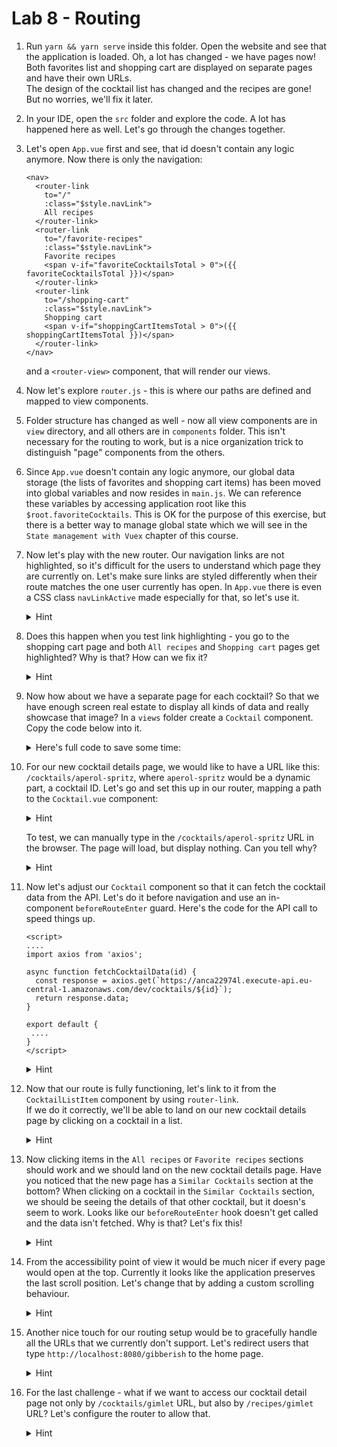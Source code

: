 # Lab 8 - Routing

1. Run `yarn && yarn serve` inside this folder.
Open the website and see that the application is loaded.
Oh, a lot has changed - we have pages now!
Both favorites list and shopping cart are displayed on separate pages and have their own URLs.  
The design of the cocktail list has changed and the recipes are gone! But no worries, we'll fix it later.

1. In your IDE, open the `src` folder and explore the code. 
A lot has happened here as well. Let's go through the changes together.

1. Let's open `App.vue` first and see, that id doesn't contain any logic anymore.
Now there is only the navigation:
    ```vue
    <nav>
      <router-link
        to="/"
        :class="$style.navLink">
        All recipes
      </router-link>
      <router-link
        to="/favorite-recipes"
        :class="$style.navLink">
        Favorite recipes
        <span v-if="favoriteCocktailsTotal > 0">({{ favoriteCocktailsTotal }})</span>
      </router-link>
      <router-link
        to="/shopping-cart"
        :class="$style.navLink">
        Shopping cart
        <span v-if="shoppingCartItemsTotal > 0">({{ shoppingCartItemsTotal }})</span>
      </router-link>
    </nav>    
    ```
    
    and a `<router-view>` component, that will render our views.
    
1. Now let's explore `router.js` - this is where our paths are defined and mapped to view components. 
    
1. Folder structure has changed as well - now all view components are in `view` directory, and all others are in `components` folder. This isn't necessary for the routing to work, but is a nice organization trick to distinguish "page" components from the others.

1. Since `App.vue` doesn't contain any logic anymore, our global data storage (the lists of favorites and shopping cart items) has been moved into global variables and now resides in `main.js`.
We can reference these variables by accessing application root like this `$root.favoriteCocktails`.
This is OK for the purpose of this exercise, but there is a better way to manage global state which we will see in the `State management with Vuex` chapter of this course.

1. Now let's play with the new router. Our navigation links are not highlighted, so it's difficult for the users to understand which page they are currently on.
Let's make sure links are styled differently when their route matches the one user currently has open.
In `App.vue` there is even a CSS class `navLinkActive` made especially for that, so let's use it.

    <details>
    <summary>Hint</summary>

    ```vue
      <router-link
        to="/"
        :class="$style.navLink"
        :active-class="$style.navLinkActive">
        All recipes
      </router-link>
      <router-link
        to="/favorite-recipes"
        :class="$style.navLink"
        :active-class="$style.navLinkActive">
        Favorite recipes
        <span v-if="$root.favoriteCocktails.length > 0">
          ({{ $root.favoriteCocktails.length }})
        </span>
      </router-link>
      <router-link
        to="/shopping-cart"
        :class="$style.navLink"
        :active-class="$style.navLinkActive">
        Shopping cart
        <span v-if="Object.keys($root.shoppingCartItems).length > 0">
          ({{ Object.keys($root.shoppingCartItems).length }})
        </span>
      </router-link>
    ```
    </details>
      
1. Does this happen when you test link highlighting - you go to the shopping cart page and both `All recipes` and `Shopping cart` pages get highlighted?
Why is that? How can we fix it?

    <details>
    <summary>Hint</summary>

    `All recipes` page is located at the root route of our application. All other pages are considered to be "below the root".
    By default, router will highlight router-links to the current route and all routes above it.  
    We can tell router to stop using an inclusive match by using the `exact` setting on the `router-link` 
    ```vue
      <router-link
        to="/"
        :class="$style.navLink"
        :active-class="$style.navLinkActive"
        exact>
        All recipes
      </router-link>
      <router-link
        to="/favorite-recipes"
        :class="$style.navLink"
        :active-class="$style.navLinkActive"
        exact>
        Favorite recipes
        <span v-if="$root.favoriteCocktails.length > 0">
          ({{ $root.favoriteCocktails.length }})
        </span>
      </router-link>
      <router-link
        to="/shopping-cart"
        :class="$style.navLink"
        :active-class="$style.navLinkActive"
        exact>
        Shopping cart
        <span v-if="Object.keys($root.shoppingCartItems).length > 0">
          ({{ Object.keys($root.shoppingCartItems).length }})
        </span>
      </router-link>
    ```
    </details>
      
1. Now how about we have a separate page for each cocktail? So that we have enough screen real estate to display all kinds of data and really showcase that image?
In a `views` folder create a `Cocktail` component. Copy the code below into it.

    <details>
    <summary>Here's full code to save some time:</summary>
    
    `@/views/Cocktail.vue`
    ```vue
   <template>
     <div>
       <div v-if="error">
         <h1>
           Oops, something went wrong.
         </h1>
         {{error}}
       </div>
       <div v-if="cocktail">
         <img :src="cocktail.imageUrl" :class="$style.image"/>
         <h1>
           {{ cocktail.title }}
         </h1>
         <p>{{ cocktail.description }}</p>
         <p :class="$style.source">— {{cocktail.source}}</p>
   
         <h3>Recipe</h3>
         <ul>
           <li v-for="ingredient in cocktail.ingredients" :class="$style.ingredient">
             {{ ingredient.quantity }} {{ ingredient.title }}
             <button
                 v-if="ingredient.price"
                 @click="orderIngredient(ingredient)"
                 :class="$style.button">
               Buy for CHF {{ ingredient.price }}
             </button>
           </li>
         </ul>
         <p v-html="cocktail.method"></p>
         <SimilarCocktails :cocktail-id="cocktail.id"></SimilarCocktails>
       </div>
     </div>
   </template>
   
   <script>
     import SimilarCocktails from '@/components/SimilarCocktails';
   
     export default {
       components: {
         SimilarCocktails
       },
       data() {
         return {
           cocktail: undefined,
           error: undefined
         }
       },
       methods: {
         orderIngredient(ingredient) {
           let quantity = 1;
   
           if (this.$root.shoppingCartItems[ingredient.title]) {
             quantity = this.$root.shoppingCartItems[ingredient.title].quantity + 1;
           }
   
           this.$set(
             this.$root.shoppingCartItems,
             ingredient.title,
             {
               price: ingredient.price,
               quantity: quantity
             });
         }
       }
     };
   </script>
   
   <style module>
     .ingredient {
       line-height: 38px;
     }
   
     .image {
       max-width: 100%;
     }
  
     @media (min-width: 600px) {
       .image {
         max-width: 600px;
       }
     }
   
     .button {
       border: 2px solid black;
       height: 32px;
       line-height: 28px;
       box-shadow: 3px 3px 0px -1px black;
     }
     .source {
       text-align: right;
       font-style: italic;
     }
   </style>
    ```
    </details>

1. For our new cocktail details page, we would like to have a URL like this: `/cocktails/aperol-spritz`, where `aperol-spritz` would be a dynamic part, a cocktail ID.
Let's go and set this up in our router, mapping a path to the `Cocktail.vue` component:

    <details>
    <summary>Hint</summary>

    `router.js`
    
    ```js
      import Cocktail from './views/Cocktail.vue'
      ....
      export default new Router({
        mode: 'history',
        base: process.env.BASE_URL,
        routes: [
          ....
          {
            path: '/cocktails/:id',
            name: 'cocktail',
            component: Cocktail
          }
        ]
      })
    ```
    </details>
    
    To test, we can manually type in the `/cocktails/aperol-spritz` URL in the browser. The page will load, but display nothing. Can you tell why?

    <details>
    <summary>Hint</summary>

    Our `Cocktail` relies on the cocktail data object to be present. Currently it's set to null.
    </details>

1. Now let's adjust our `Cocktail` component so that it can fetch the cocktail data from the API.
Let's do it before navigation and use an in-component `beforeRouteEnter` guard.
Here's the code for the API call to speed things up.

    ```vue
    <script>
    ....
    import axios from 'axios';
    
    async function fetchCocktailData(id) {
      const response = axios.get(`https://anca22974l.execute-api.eu-central-1.amazonaws.com/dev/cocktails/${id}`);
      return response.data;
    }
 
    export default {
     ....
    }
    </script>
    ```

    <details>
    <summary>Hint</summary>

    ```vue
    <script>
      import axios from 'axios';
    
      async function fetchCocktailData(id) {
        return axios.get(`https://anca22974l.execute-api.eu-central-1.amazonaws.com/dev/cocktails/${id}`)
      }
    
      export default {
        data() {
          return {
            cocktail: null,
            error: null
          }
        },
        async beforeRouteEnter (to, from, next) {
          const cocktailData = await fetchCocktailData(to.params.id);
          next(vm => vm.cocktail = cocktailData);
        },
        ....
      }
    </script>
    ```
    </details>

1. Now that our route is fully functioning, let's link to it from the `CocktailListItem` component by using `router-link`.  
If we do it correctly, we'll be able to land on our new cocktail details page by clicking on a cocktail in a list.

    <details>
    <summary>Hint</summary>

    ```vue
    <template>
      <router-link :to="{ name: 'cocktail', params: { id: cocktail.id } }" :class="$style.cocktail">
        <img :src="cocktail.imageUrl" :class="$style.image"/>
        <h3>{{ cocktail.title }}</h3>
        <p>{{cocktail.description}}</p>
      </router-link>
    </template>
    ```
    </details>
    
1.  Now clicking items in the `All recipes` or `Favorite recipes` sections should work and we should land on the new cocktail details page. 
Have you noticed that the new page has a `Similar Cocktails` section at the bottom?
When clicking on a cocktail in the `Similar Cocktails` section, we should be seeing the details of that other cocktail, but it doesn's seem to work.
Looks like our `beforeRouteEnter` hook doesn't get called and the data isn't fetched. Why is that? Let's fix this!

    <details>
    <summary>Hint</summary>

    `beforeRouteEnter` hook doesn't get called, because we have already entered this very route.
    The only thing that changes when we click on a similar cocktail link is the dynamic route parameter - the `id`.
    To fetch the data when route parameter is updated, we need to provide some logic in the `beforeRouteUpdate` hook.
    This hook will already have the access to `this` context. 

    ```vue
    <script>
    ....
    export default {
      ....
      async beforeRouteEnter (to, from, next) {
        const cocktailData = await fetchCocktailData(to.params.id);
        next(vm => vm.cocktail = cocktailData);
      },
      async beforeRouteUpdate (to, from, next) {
        this.cocktail = undefined;
        this.cocktail = await fetchCocktailData(to.params.id);
        next();
      }
      ....
    }
    </script>
    ```
    </details>

1. From the accessibility point of view it would be much nicer if every page would open at the top.
Currently it looks like the application preserves the last scroll position. Let's change that by adding a custom scrolling behaviour.

    <details>
    <summary>Hint</summary>
    
    `router.js`
    ```vue
    ....
    export default new Router({
      mode: 'history',
      base: process.env.BASE_URL,
      routes: [
        ....
      ],
      scrollBehavior (to, from, savedPosition) {
        return { x: 0, y: 0 }
      }
    })
    ```
    </details>

1. Another nice touch for our routing setup would be to gracefully handle all the URLs that we currently don't support.
Let's redirect users that type `http://localhost:8080/gibberish` to the home page.

    <details>
    <summary>Hint</summary>
    
    ```js
    ....
    export default new Router({
      mode: 'history',
      base: process.env.BASE_URL,
      routes: [
        {
          path: '/',
          name: 'all-recipes',
          component: AllRecipes
        },
        {
          path: '/favorite-recipes',
          name: 'favorite-recipes',
          component: FavoriteRecipes
        },
        {
          path: '/shopping-cart',
          name: 'shopping-cart',
          component: ShoppingCart
        },
        {
          path: '/cocktails/:id',
          name: 'cocktail',
          component: Cocktail
        },
        {
          path: '*',
          redirect: '/'
        }
      ]
    })
    ```
    </details>

1. For the last challenge - what if we want to access our cocktail detail page not only by `/cocktails/gimlet` URL, but also by `/recipes/gimlet` URL?
Let's configure the router to allow that.

    <details>
    <summary>Hint</summary>
    
    ```js
    ....
    export default new Router({
      mode: 'history',
      base: process.env.BASE_URL,
      routes: [
        ....
        {
          path: '/cocktails/:id',
          name: 'cocktail',
          component: Cocktail,
          alias: '/recipes/:id'
        },
        {
          path: '*',
          redirect: '/'
        }
      ]
    })
    ```
    </details>


 
